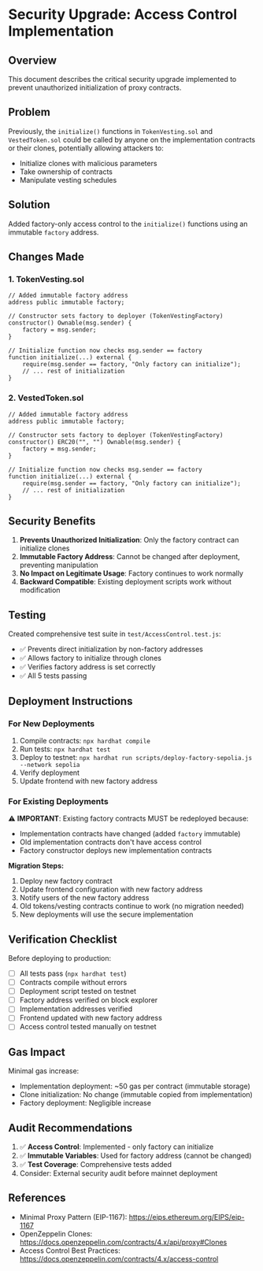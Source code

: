 # Security Upgrade: Access Control Implementation

## Overview
This document describes the critical security upgrade implemented to prevent unauthorized initialization of proxy contracts.

## Problem
Previously, the `initialize()` functions in `TokenVesting.sol` and `VestedToken.sol` could be called by anyone on the implementation contracts or their clones, potentially allowing attackers to:
- Initialize clones with malicious parameters
- Take ownership of contracts
- Manipulate vesting schedules

## Solution
Added factory-only access control to the `initialize()` functions using an immutable `factory` address.

## Changes Made

### 1. TokenVesting.sol
```solidity
// Added immutable factory address
address public immutable factory;

// Constructor sets factory to deployer (TokenVestingFactory)
constructor() Ownable(msg.sender) {
    factory = msg.sender;
}

// Initialize function now checks msg.sender == factory
function initialize(...) external {
    require(msg.sender == factory, "Only factory can initialize");
    // ... rest of initialization
}
```

### 2. VestedToken.sol
```solidity
// Added immutable factory address
address public immutable factory;

// Constructor sets factory to deployer (TokenVestingFactory)
constructor() ERC20("", "") Ownable(msg.sender) {
    factory = msg.sender;
}

// Initialize function now checks msg.sender == factory
function initialize(...) external {
    require(msg.sender == factory, "Only factory can initialize");
    // ... rest of initialization
}
```

## Security Benefits

1. **Prevents Unauthorized Initialization**: Only the factory contract can initialize clones
2. **Immutable Factory Address**: Cannot be changed after deployment, preventing manipulation
3. **No Impact on Legitimate Usage**: Factory continues to work normally
4. **Backward Compatible**: Existing deployment scripts work without modification

## Testing

Created comprehensive test suite in `test/AccessControl.test.js`:
- ✅ Prevents direct initialization by non-factory addresses
- ✅ Allows factory to initialize through clones
- ✅ Verifies factory address is set correctly
- ✅ All 5 tests passing

## Deployment Instructions

### For New Deployments
1. Compile contracts: `npx hardhat compile`
2. Run tests: `npx hardhat test`
3. Deploy to testnet: `npx hardhat run scripts/deploy-factory-sepolia.js --network sepolia`
4. Verify deployment
5. Update frontend with new factory address

### For Existing Deployments
⚠️ **IMPORTANT**: Existing factory contracts MUST be redeployed because:
- Implementation contracts have changed (added `factory` immutable)
- Old implementation contracts don't have access control
- Factory constructor deploys new implementation contracts

**Migration Steps:**
1. Deploy new factory contract
2. Update frontend configuration with new factory address
3. Notify users of the new factory address
4. Old tokens/vesting contracts continue to work (no migration needed)
5. New deployments will use the secure implementation

## Verification Checklist

Before deploying to production:
- [ ] All tests pass (`npx hardhat test`)
- [ ] Contracts compile without errors
- [ ] Deployment script tested on testnet
- [ ] Factory address verified on block explorer
- [ ] Implementation addresses verified
- [ ] Frontend updated with new factory address
- [ ] Access control tested manually on testnet

## Gas Impact

Minimal gas increase:
- Implementation deployment: ~50 gas per contract (immutable storage)
- Clone initialization: No change (immutable copied from implementation)
- Factory deployment: Negligible increase

## Audit Recommendations

1. ✅ **Access Control**: Implemented - only factory can initialize
2. ✅ **Immutable Variables**: Used for factory address (cannot be changed)
3. ✅ **Test Coverage**: Comprehensive tests added
4. Consider: External security audit before mainnet deployment

## References

- Minimal Proxy Pattern (EIP-1167): https://eips.ethereum.org/EIPS/eip-1167
- OpenZeppelin Clones: https://docs.openzeppelin.com/contracts/4.x/api/proxy#Clones
- Access Control Best Practices: https://docs.openzeppelin.com/contracts/4.x/access-control

